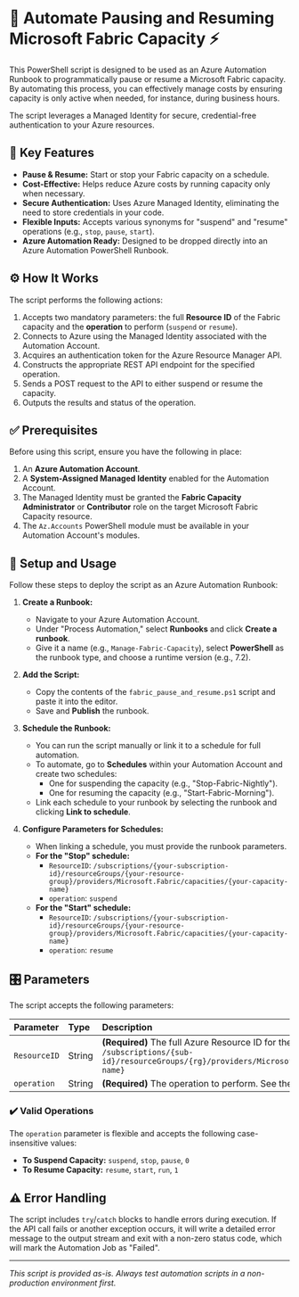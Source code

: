 # 🤖 Automate Pausing and Resuming Microsoft Fabric Capacity ⚡️

This PowerShell script is designed to be used as an Azure Automation Runbook to programmatically pause or resume a Microsoft Fabric capacity. By automating this process, you can effectively manage costs by ensuring capacity is only active when needed, for instance, during business hours.

The script leverages a Managed Identity for secure, credential-free authentication to your Azure resources.

## 🔑 Key Features

- **Pause & Resume:** Start or stop your Fabric capacity on a schedule.
- **Cost-Effective:** Helps reduce Azure costs by running capacity only when necessary.
- **Secure Authentication:** Uses Azure Managed Identity, eliminating the need to store credentials in your code.
- **Flexible Inputs:** Accepts various synonyms for "suspend" and "resume" operations (e.g., `stop`, `pause`, `start`).
- **Azure Automation Ready:** Designed to be dropped directly into an Azure Automation PowerShell Runbook.

## ⚙️ How It Works

The script performs the following actions:

1. Accepts two mandatory parameters: the full **Resource ID** of the Fabric capacity and the **operation** to perform (`suspend` or `resume`).
2. Connects to Azure using the Managed Identity associated with the Automation Account.
3. Acquires an authentication token for the Azure Resource Manager API.
4. Constructs the appropriate REST API endpoint for the specified operation.
5. Sends a POST request to the API to either suspend or resume the capacity.
6. Outputs the results and status of the operation.

## ✅ Prerequisites

Before using this script, ensure you have the following in place:

1. An **Azure Automation Account**.
2. A **System-Assigned Managed Identity** enabled for the Automation Account.
3. The Managed Identity must be granted the **Fabric Capacity Administrator** or **Contributor** role on the target Microsoft Fabric Capacity resource.
4. The `Az.Accounts` PowerShell module must be available in your Automation Account's modules.

## 🚀 Setup and Usage

Follow these steps to deploy the script as an Azure Automation Runbook:

1. **Create a Runbook:**
   - Navigate to your Azure Automation Account.
   - Under "Process Automation," select **Runbooks** and click **Create a runbook**.
   - Give it a name (e.g., `Manage-Fabric-Capacity`), select **PowerShell** as the runbook type, and choose a runtime version (e.g., 7.2).

2. **Add the Script:**
   - Copy the contents of the `fabric_pause_and_resume.ps1` script and paste it into the editor.
   - Save and **Publish** the runbook.

3. **Schedule the Runbook:**
   - You can run the script manually or link it to a schedule for full automation.
   - To automate, go to **Schedules** within your Automation Account and create two schedules:
     - One for suspending the capacity (e.g., "Stop-Fabric-Nightly").
     - One for resuming the capacity (e.g., "Start-Fabric-Morning").
   - Link each schedule to your runbook by selecting the runbook and clicking **Link to schedule**.

4. **Configure Parameters for Schedules:**
   - When linking a schedule, you must provide the runbook parameters.
   - **For the "Stop" schedule:**
     - `ResourceID`: `/subscriptions/{your-subscription-id}/resourceGroups/{your-resource-group}/providers/Microsoft.Fabric/capacities/{your-capacity-name}`
     - `operation`: `suspend`
   - **For the "Start" schedule:**
     - `ResourceID`: `/subscriptions/{your-subscription-id}/resourceGroups/{your-resource-group}/providers/Microsoft.Fabric/capacities/{your-capacity-name}`
     - `operation`: `resume`

## 🎛️ Parameters

The script accepts the following parameters:

| Parameter    | Type   | Description                                                                                                                              |
| :----------- | :----- | :--------------------------------------------------------------------------------------------------------------------------------------- |
| `ResourceID` | String | **(Required)** The full Azure Resource ID for the Fabric capacity. Format: `/subscriptions/{sub-id}/resourceGroups/{rg}/providers/Microsoft.Fabric/capacities/{capacity-name}` |
| `operation`  | String | **(Required)** The operation to perform. See the valid options below.                                                                    |

### ✔️ Valid Operations

The `operation` parameter is flexible and accepts the following case-insensitive values:

- **To Suspend Capacity:** `suspend`, `stop`, `pause`, `0`
- **To Resume Capacity:** `resume`, `start`, `run`, `1`

## ⚠️ Error Handling

The script includes `try`/`catch` blocks to handle errors during execution. If the API call fails or another exception occurs, it will write a detailed error message to the output stream and exit with a non-zero status code, which will mark the Automation Job as "Failed".

---

*This script is provided as-is. Always test automation scripts in a non-production environment first.*
